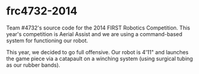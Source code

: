 frc4732-2014
============

Team #4732's source code for the 2014 FIRST Robotics Competition. This year's competition is Aerial Assist and we are using a command-based system for functioning our robot.

This year, we decided to go full offensive. Our robot is 4'11" and launches the game piece via a catapault on a winching system (using surgical tubing as our rubber bands).
